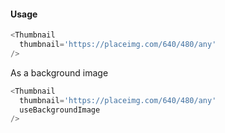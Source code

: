 #### Usage

```js
<Thumbnail
  thumbnail='https://placeimg.com/640/480/any'
/>
```

As a background image
```js
<Thumbnail
  thumbnail='https://placeimg.com/640/480/any'
  useBackgroundImage
/>
```